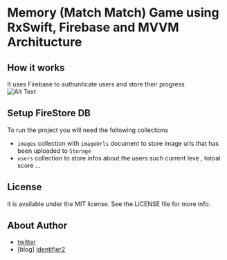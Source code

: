 # Memory  (Match Match) Game using RxSwift, Firebase and MVVM Architucture 


## How it works
It uses Firebase to authunticate users and store their progress </br> 
                            ![Alt Text](https://github.com/engali94/RxSwift-Memory-Game-Match-Match-/blob/master/ScreenRecording2019-12-24at10255.gif)

## Setup FireStore DB
To run the project you will need the following collections 
- `images` collection with `imageUrls` document to store image urls that has been uploaded to `Storage`
- `users` collection to store infos about the users such current leve , totoal score ...


## License

it is available under the MIT license. See the LICENSE file for more info.

## About Author
- [twitter][identifier]
- [blog] [identifier2]

[identifier]: https://twitter.com/alihilal94
[identifier2]: www.alihilal.com

